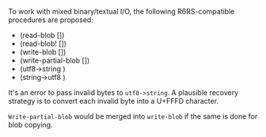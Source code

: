 To work with mixed binary/textual I/O, the following R6RS-compatible
procedures are proposed:

* (read-blob <length> [<input-port>])
* (read-blob! <blob> <length> [<input-port>])
* (write-blob <blob> [<output-port>])
* (write-partial-blob <blob> <from> <to> [<output-port>])
* (utf8->string <blob>)
* (string->utf8 <string>)

It's an error to pass invalid bytes to `utf8->string`.  A plausible recovery strategy is to convert each invalid byte into a U+FFFD character.

`Write-partial-blob` would be merged into `write-blob` if the same is done for blob copying.
